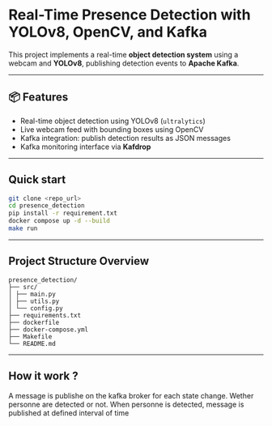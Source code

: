 # Real-Time Presence Detection with YOLOv8, OpenCV, and Kafka

This project implements a real-time **object detection system** using a webcam and **YOLOv8**, publishing detection events to **Apache Kafka**. 

---

## 📦 Features

- Real-time object detection using YOLOv8 (`ultralytics`)
- Live webcam feed with bounding boxes using OpenCV
- Kafka integration: publish detection results as JSON messages
- Kafka monitoring interface via **Kafdrop**

---

## Quick start

```bash
git clone <repo_url>
cd presence_detection
pip install -r requirement.txt
docker compose up -d --build
make run
```



---

## Project Structure Overview
```
presence_detection/
├── src/
│ ├── main.py
│ ├── utils.py 
│ └── config.py
├── requirements.txt
├── dockerfile
├── docker-compose.yml
├── Makefile
└── README.md
```

---

## How it work ?
A message is publishe on the kafka broker for each state change. Wether personne are detected or not. When personne is detected, message is published at defined interval of time
